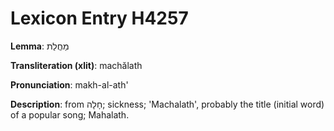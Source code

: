 # Lexicon Entry H4257

**Lemma**: מַחֲלַת

**Transliteration (xlit)**: machălath

**Pronunciation**: makh-al-ath'

**Description**:
from חָלָה; sickness; 'Machalath', probably the title (initial word) of a popular song; Mahalath.
